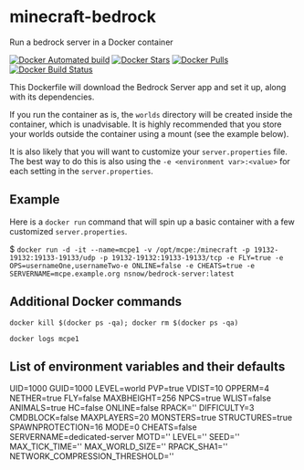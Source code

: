 # minecraft-bedrock
Run a bedrock server in a Docker container

[![Docker Automated build](https://img.shields.io/docker/automated/nsnow/bedrock-server.svg)](https://hub.docker.com/r/nsnow/bedrock-server)
[![Docker Stars](https://img.shields.io/docker/stars/nsnow/bedrock-server.svg)](https://hub.docker.com/r/nsnow/bedrock-server)
[![Docker Pulls](https://img.shields.io/docker/pulls/nsnow/bedrock-server.svg)](https://hub.docker.com/r/nsnow/bedrock-server)
[![Docker Build Status](https://img.shields.io/docker/build/nsnow/bedrock-server.svg)](https://hub.docker.com/r/nsnow/bedrock-server/builds)



This Dockerfile will download the Bedrock Server app and set it up, along with its dependencies.

If you run the container as is, the `worlds` directory will be created inside the container, which is unadvisable. It is highly recommended that you store your worlds outside the container using a mount (see the example below).

It is also likely that you will want to customize your `server.properties` file. The best way to do this is also using the `-e <environment var>:<value>` for each setting in the `server.properties`.

## Example
Here is a `docker run` command that will spin up a basic container with a few customized `server.properties`.

 $ `docker run -d -it --name=mcpe1 -v /opt/mcpe:/minecraft -p 19132-19132:19133-19133/udp -p 19132-19132:19133-19133/tcp -e FLY=true -e OPS=usernameOne,usernameTwo-e ONLINE=false -e CHEATS=true -e SERVERNAME=mcpe.example.org nsnow/bedrock-server:latest`


## Additional Docker commands

`docker kill $(docker ps -qa); docker rm $(docker ps -qa)`

`docker logs mcpe1`

## List of environment variables and their defaults
UID=1000
GUID=1000
LEVEL=world
PVP=true
VDIST=10
OPPERM=4
NETHER=true
FLY=false
MAXBHEIGHT=256
NPCS=true
WLIST=false
ANIMALS=true
HC=false
ONLINE=false
RPACK=''
DIFFICULTY=3
CMDBLOCK=false
MAXPLAYERS=20
MONSTERS=true
STRUCTURES=true
SPAWNPROTECTION=16
MODE=0
CHEATS=false
SERVERNAME=dedicated-server
MOTD=''
LEVEL=''
SEED=''
MAX_TICK_TIME=''
MAX_WORLD_SIZE=''
RPACK_SHA1=''
NETWORK_COMPRESSION_THRESHOLD=''

